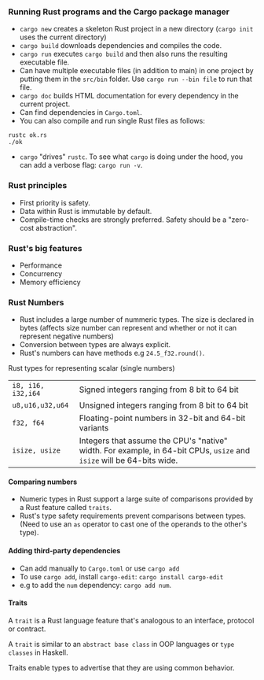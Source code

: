 ### Running Rust programs and the Cargo package manager
- `cargo new` creates a skeleton Rust project in a new directory (`cargo init` uses the current directory)
- `cargo build` downloads dependencies and compiles the code.
- `cargo run` executes `cargo build` and then also runs the resulting executable file.
- Can have multiple executable files (in addition to main) in one project by putting them in the `src/bin` folder. Use `cargo run --bin file` to run that file.
- `cargo doc` builds HTML documentation for every dependency in the current project.
- Can find dependencies in `Cargo.toml`.
- You can also compile and run single Rust files as follows:
```
rustc ok.rs
./ok
```
- `cargo` "drives" `rustc`. To see what `cargo` is doing under the hood, you can add a verbose flag: `cargo run -v`.

### Rust principles
- First priority is safety.
- Data within Rust is immutable by default.
- Compile-time checks are strongly preferred. Safety should be a "zero-cost abstraction".

### Rust's big features
- Performance
- Concurrency
- Memory efficiency

### Rust Numbers
- Rust includes a large number of nummeric types. The size is declared in bytes (affects size number can represent and whether or not it can represent negative numbers)
- Conversion between types are always explicit.
- Rust's numbers can have methods e.g `24.5_f32.round()`.

Rust types for representing scalar (single numbers)

|                    |                                                                                                                       |
|--------------------|-----------------------------------------------------------------------------------------------------------------------|
| `i8, i16, i32,i64` | Signed integers ranging from 8 bit to 64 bit                                                                          |
| `u8,u16,u32,u64`   | Unsigned integers ranging from 8 bit to 64 bit                                                                        |
| `f32, f64`         | Floating-point numbers in 32-bit and 64-bit variants                                                                  |
| `isize, usize`     | Integers that assume the CPU's "native" width. For example, in 64-bit CPUs, `usize` and `isize` will be 64-bits wide. |

#### Comparing numbers
- Numeric types in Rust support a large suite of comparisons provided by a Rust feature called `traits`.
- Rust's type safety requirements prevent comparisons between types. (Need to use an `as` operator to cast one of the operands to the other's type).


#### Adding third-party dependencies
- Can add manually to `Cargo.toml` or use `cargo add`
- To use `cargo add`, install `cargo-edit`: `cargo install cargo-edit`
- e.g to add the `num` dependency: `cargo add num`.

#### Traits
A `trait` is a Rust language feature that's analogous to an interface, protocol or contract.

A `trait` is similar to an `abstract base class` in OOP languages or `type classes` in Haskell.

Traits enable types to advertise that they are using common behavior.

